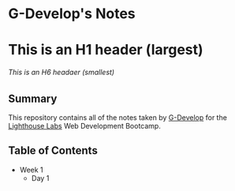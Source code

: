 # G-Develop's Notes
# This is an H1 header (largest) 
###### This is an H6 headaer (smallest)

## Summary 

This repository contains all of the notes taken by [G-Develop](https://github.com/G-Develop) for the [Lighthouse Labs](https://lighthouselabs.ca/)  Web Development Bootcamp.

## Table of Contents 

* Week 1
  * Day 1

